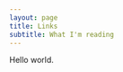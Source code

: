 ```yaml
---
layout: page
title: Links
subtitle: What I'm reading
---
```


<script type="text/javascript" src="/js/tabletop.js"></script>

<script type="text/javascript">
  window.onload = function() { init() };

  var public_spreadsheet_url = '1GKK4XMQrI_rKOAITexedpzojpHNp8xkIwOAp0ygbZ7Q';

  function init() {
    Tabletop.init( { key: public_spreadsheet_url,
                     callback: showInfo,
                     simpleSheet: true,
                     orderby: 'date',
                     reverse:'true' } )
                     
  }
    
function showInfo(data, tabletop) {
    alert('Successfully processed!')
    console.log(data);
    for (i=0, i < data.length, i++){
      alert(data[i].link);
      alert(data[i].comment);
    };
  }
</script>

Hello world.